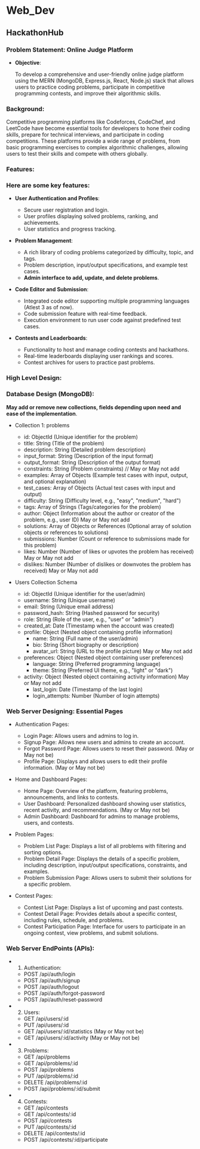 # Web_Dev

## HackathonHub

### Problem Statement: Online Judge Platform

- **Objective**:

  To develop a comprehensive and user-friendly online judge platform using the MERN (MongoDB, Express.js, React, Node.js) stack that allows users to practice coding problems, participate in competitive programming contests, and improve their algorithmic skills.

### Background:

Competitive programming platforms like Codeforces, CodeChef, and LeetCode have become essential tools for developers to hone their coding skills, prepare for technical interviews, and participate in coding competitions. These platforms provide a wide range of problems, from basic programming exercises to complex algorithmic challenges, allowing users to test their skills and compete with others globally.

### Features:

### Here are some key features:

- **User Authentication and Profiles**:

  - Secure user registration and login.
  - User profiles displaying solved problems, ranking, and achievements.
  - User statistics and progress tracking.

- **Problem Management**:

  - A rich library of coding problems categorized by difficulty, topic, and tags.
  - Problem description, input/output specifications, and example test cases.
  - **Admin interface to add, update, and delete problems**.

- **Code Editor and Submission**:

  - Integrated code editor supporting multiple programming languages (Atlest 3 as of now).
  - Code submission feature with real-time feedback.
  - Execution environment to run user code against predefined test cases.

- **Contests and Leaderboards**:

  - Functionality to host and manage coding contests and hackathons.
  - Real-time leaderboards displaying user rankings and scores.
  - Contest archives for users to practice past problems.

### High Level Design:

### Database Design (MongoDB):

**May add or remove new collections, fields depending upon need and ease of the implementation**.

- Collection 1: problems

  - id: ObjectId (Unique identifier for the problem)
  - title: String (Title of the problem)
  - description: String (Detailed problem description)
  - input_format: String (Description of the input format)
  - output_format: String (Description of the output format)
  - constraints: String (Problem constraints) // May or May not add
  - examples: Array of Objects (Example test cases with input, output, and optional explanation)
  - test_cases: Array of Objects (Actual test cases with input and output)
  - difficulty: String (Difficulty level, e.g., "easy", "medium", "hard")
  - tags: Array of Strings (Tags/categories for the problem)
  - author: Object (Information about the author or creator of the problem, e.g., user ID) May or May not add
  - solutions: Array of Objects or References (Optional array of solution objects or references to solutions)
  - submissions: Number (Count or reference to submissions made for this problem)
  - likes: Number (Number of likes or upvotes the problem has received) May or May not add
  - dislikes: Number (Number of dislikes or downvotes the problem has received) May or May not add

- Users Collection Schema

  - id: ObjectId (Unique identifier for the user/admin)
  - username: String (Unique username)
  - email: String (Unique email address)
  - password_hash: String (Hashed password for security)
  - role: String (Role of the user, e.g., "user" or "admin")
  - created_at: Date (Timestamp when the account was created)
  - profile: Object (Nested object containing profile information)
    - name: String (Full name of the user/admin)
    - bio: String (Short biography or description)
    - avatar_url: String (URL to the profile picture) May or May not add
  - preferences: Object (Nested object containing user preferences)
    - language: String (Preferred programming language)
    - theme: String (Preferred UI theme, e.g., "light" or "dark")
  - activity: Object (Nested object containing activity information) May or May not add
    - last_login: Date (Timestamp of the last login)
    - login_attempts: Number (Number of login attempts)

### Web Server Designing: Essential Pages

- Authentication Pages:

  - Login Page: Allows users and admins to log in.
  - Signup Page: Allows new users and admins to create an account.
  - Forgot Password Page: Allows users to reset their password. (May or May not be)
  - Profile Page: Displays and allows users to edit their profile information. (May or May not be)

- Home and Dashboard Pages:

  - Home Page: Overview of the platform, featuring problems, announcements, and links to contests.
  - User Dashboard: Personalized dashboard showing user statistics, recent activity, and recommendations. (May or May not be)
  - Admin Dashboard: Dashboard for admins to manage problems, users, and contests.

- Problem Pages:

  - Problem List Page: Displays a list of all problems with filtering and sorting options.
  - Problem Detail Page: Displays the details of a specific problem, including description, input/output specifications, constraints, and examples.
  - Problem Submission Page: Allows users to submit their solutions for a specific problem.

- Contest Pages:

  - Contest List Page: Displays a list of upcoming and past contests.
  - Contest Detail Page: Provides details about a specific contest, including rules, schedule, and problems.
  - Contest Participation Page: Interface for users to participate in an ongoing contest, view problems, and submit solutions.

### Web Server EndPoints (APIs):

- 1. Authentication:

  - POST /api/auth/login
  - POST /api/auth/signup
  - POST /api/auth/logout
  - POST /api/auth/forgot-password
  - POST /api/auth/reset-password

- 2. Users:

  - GET /api/users/:id
  - PUT /api/users/:id
  - GET /api/users/:id/statistics (May or May not be)
  - GET /api/users/:id/activity (May or May not be)

- 3. Problems:

  - GET /api/problems
  - GET /api/problems/:id
  - POST /api/problems
  - PUT /api/problems/:id
  - DELETE /api/problems/:id
  - POST /api/problems/:id/submit

- 4. Contests:

  - GET /api/contests
  - GET /api/contests/:id
  - POST /api/contests
  - PUT /api/contests/:id
  - DELETE /api/contests/:id
  - POST /api/contests/:id/participate
